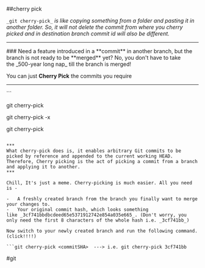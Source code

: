 ##cherry pick


`_git cherry-pick_` _is like copying something from a folder and pasting it in another folder. So, it will not delete the commit from where you cherry picked and in destination branch commit id will also be different._
<hr>
### Need a feature introduced in a **commit** in another branch, but the branch is not ready to be **merged** yet? No, you don't have to take the _500-year long nap_ till the branch is merged!

You can just **Cherry Pick** the commits you require
<hr>
```

git cherry-pick <commit-id>


git cherry-pick -x <commit hash>


git cherry-pick  <commit hash>
```

***
What cherry-pick does is, it enables arbitrary Git commits to be picked by reference and appended to the current working HEAD. Therefore, Cherry picking is the act of picking a commit from a branch and applying it to another.
***

Chill, It's just a meme. Cherry-picking is much easier. All you need is -

-   A freshly created branch from the branch you finally want to merge your changes to.
-   Your original commit hash, which looks something like _3cf741bbdbcdeed65e5371912742e854a035e665_. (Don't worry, you only need the first 8 characters of the whole hash i.e. _3cf741bb_)

Now switch to your newly created branch and run the following command. (click!!!!)

```git cherry-pick <commitSHA>  ---> i.e. git cherry-pick 3cf741bb

```

#git 
